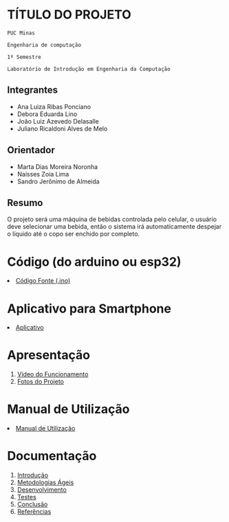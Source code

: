# TÍTULO DO PROJETO

`PUC Minas`

`Engenharia de computação`

`1º Semestre`

`Laboratório de Introdução em Engenharia da Computação`


## Integrantes

* Ana Luiza Ribas Ponciano
* Debora Eduarda Lino 
* João Luiz Azevedo Delasalle
* Juliano Ricaldoni Alves de Melo

## Orientador

* Marta Dias Moreira Noronha
* Naísses Zoia Lima
* Sandro Jerônimo de Almeida

## Resumo

O projeto será uma máquina de bebidas controlada pelo celular, o usuário deve selecionar uma bebida, então o sistema irá automaticamente despejar o líquido até o copo ser enchido por completo.

# Código (do arduino ou esp32)

<li><a href="Codigo/README.md"> Código Fonte (.ino)</a></li>

# Aplicativo para Smartphone

<li><a href="App/README.md"> Aplicativo </a></li>

# Apresentação

<ol>
<li><a href="Apresentacao/README.md"> Vídeo do Funcionamento</a></li>
<li><a href="Apresentacao/README.md"> Fotos do Projeto</a></li>
</ol>

# Manual de Utilização

<li><a href="Manual/manual de utilização.md"> Manual de Utilização</a></li>


# Documentação

<ol>
<li><a href="Documentacao/01-Introducão.md"> Introdução</a></li>
<li><a href="Documentacao/02-Metodologias Ágeis.md"> Metodologias Ágeis</a></li>
<li><a href="Documentacao/03-Desenvolvimento.md"> Desenvolvimento </a></li>
<li><a href="Documentacao/04-Testes.md"> Testes </a></li>
<li><a href="Documentacao/05-Conclusão.md"> Conclusão </a></li>
<li><a href="Documentacao/06-Referências.md"> Referências </a></li>
</ol>

